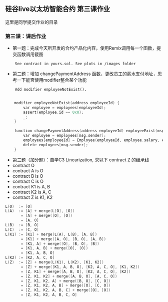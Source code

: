 ## 硅谷live以太坊智能合约 第三课作业
这里是同学提交作业的目录

### 第三课：课后作业
- 第一题：完成今天所开发的合约产品化内容，使用Remix调用每一个函数，提交函数调用截图

       See contract in yours.sol. See plots in /images folder
       
- 第二题：增加 changePaymentAddress 函数，更改员工的薪水支付地址，思考一下能否使用modifier整合某个功能
       
       Add modifier employeeNotExist().
```C
   
    modifier employeeNotExist(address employeeId) {
        var employee = employees[employeeId];
        assert(employee.id == 0x0);
        _;
    }
       
    function changePaymentAddress(address employeeId) employeeExist(msg.sender) employeeNotExist(employeeId) public {
        var employee = employees[msg.sender];
        employees[employeeId] = Employee(employeeId, employee.salary, employee.lastPayday);
        delete employees[msg.sender];
    }
```
- 第三题（加分题）：自学C3 Linearization, 求以下 contract Z 的继承线
- contract O
- contract A is O
- contract B is O
- contract C is O
- contract K1 is A, B
- contract K2 is A, C
- contract Z is K1, K2
```C
L(O)  := [O]
L(A)  := [A] + merge(L[O], [O])
       = [A] + merge([O], [O])
       = [A, O]
L(B)  := [B, O]
L(C)  := [C, O]
L(K1) := [K1] + merge(L(A), L(B), [A, B])
       = [K1] + merge([A, O], [B, O], [A, B])
       = [K1, A] + merge([O], [B, O], [B])
       = [K1, A, B] + merge([O], [O]) 
       = [K1, A, B, O]
L(K2) := [K2, A, C, O]
L(Z)  := [Z] + merge(L(K1), L(K2), [K1, K2])
       = [Z] + merge([K1, A, B, O], [K2, A, C, O], [K1, K2])
       = [Z, K1] + merge([A, B, O], [K2, A, C, O], [K2])
       = [Z, K1, K2] + merge([A, B, O], [A, C, O])
       = [Z, K1, K2, A] + merge([B, O], [C, O])
       = [Z, K1, K2, A, B] + merge([O], [C, O])
       = [Z, K1, K2, A, B, C] + merge([O], [O])
       = [Z, K1, K2, A, B, C, O]
```

